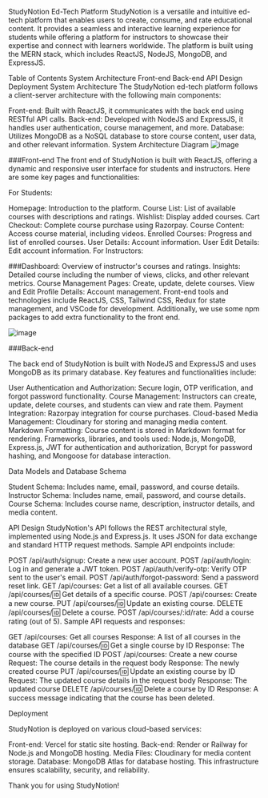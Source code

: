 StudyNotion Ed-Tech Platform
StudyNotion is a versatile and intuitive ed-tech platform that enables users to create, consume, and rate educational content. It provides a seamless and interactive learning experience for students while offering a platform for instructors to showcase their expertise and connect with learners worldwide. The platform is built using the MERN stack, which includes ReactJS, NodeJS, MongoDB, and ExpressJS.

Table of Contents
System Architecture
Front-end
Back-end
API Design
Deployment
System Architecture
The StudyNotion ed-tech platform follows a client-server architecture with the following main components:

Front-end: Built with ReactJS, it communicates with the back end using RESTful API calls.
Back-end: Developed with NodeJS and ExpressJS, it handles user authentication, course management, and more.
Database: Utilizes MongoDB as a NoSQL database to store course content, user data, and other relevant information.
System Architecture Diagram
![image](https://github.com/user-attachments/assets/2218d8e3-a1a3-4172-be94-d08cf65cc61c)

###Front-end
The front end of StudyNotion is built with ReactJS, offering a dynamic and responsive user interface for students and instructors. Here are some key pages and functionalities:

For Students:

Homepage: Introduction to the platform.
Course List: List of available courses with descriptions and ratings.
Wishlist: Display added courses.
Cart Checkout: Complete course purchase using Razorpay.
Course Content: Access course material, including videos.
Enrolled Courses: Progress and list of enrolled courses.
User Details: Account information.
User Edit Details: Edit account information.
For Instructors:

###Dashboard: Overview of instructor's courses and ratings.
Insights: Detailed course including the number of views, clicks, and other relevant metrics.
Course Management Pages: Create, update, delete courses.
View and Edit Profile Details: Account management.
Front-end tools and technologies include ReactJS, CSS, Tailwind CSS, Redux for state management, and VSCode for development. Additionally, we use some npm packages to add extra functionality to the front end.

![image](https://github.com/user-attachments/assets/e54953e1-bbc0-4b4f-9317-b753fdd9c9f5)


###Back-end

The back end of StudyNotion is built with NodeJS and ExpressJS and uses MongoDB as its primary database. Key features and functionalities include:

User Authentication and Authorization: Secure login, OTP verification, and forgot password functionality.
Course Management: Instructors can create, update, delete courses, and students can view and rate them.
Payment Integration: Razorpay integration for course purchases.
Cloud-based Media Management: Cloudinary for storing and managing media content.
Markdown Formatting: Course content is stored in Markdown format for rendering.
Frameworks, libraries, and tools used: Node.js, MongoDB, Express.js, JWT for authentication and authorization, Bcrypt for password hashing, and Mongoose for database interaction.

Data Models and Database Schema

Student Schema: Includes name, email, password, and course details.
Instructor Schema: Includes name, email, password, and course details.
Course Schema: Includes course name, description, instructor details, and media content.



API Design
StudyNotion's API follows the REST architectural style, implemented using Node.js and Express.js. It uses JSON for data exchange and standard HTTP request methods. Sample API endpoints include:

POST /api/auth/signup: Create a new user account.
POST /api/auth/login: Log in and generate a JWT token.
POST /api/auth/verify-otp: Verify OTP sent to the user's email.
POST /api/auth/forgot-password: Send a password reset link.
GET /api/courses: Get a list of all available courses.
GET /api/courses/:id: Get details of a specific course.
POST /api/courses: Create a new course.
PUT /api/courses/:id: Update an existing course.
DELETE /api/courses/:id: Delete a course.
POST /api/courses/:id/rate: Add a course rating (out of 5).
Sample API requests and responses:

GET /api/courses: Get all courses
Response: A list of all courses in the database
GET /api/courses/:id: Get a single course by ID
Response: The course with the specified ID
POST /api/courses: Create a new course
Request: The course details in the request body
Response: The newly created course
PUT /api/courses/:id: Update an existing course by ID
Request: The updated course details in the request body
Response: The updated course
DELETE /api/courses/:id: Delete a course by ID
Response: A success message indicating that the course has been deleted.


Deployment

StudyNotion is deployed on various cloud-based services:

Front-end: Vercel for static site hosting.
Back-end: Render or Railway for Node.js and MongoDB hosting.
Media Files: Cloudinary for media content storage.
Database: MongoDB Atlas for database hosting.
This infrastructure ensures scalability, security, and reliability.

Thank you for using StudyNotion!
